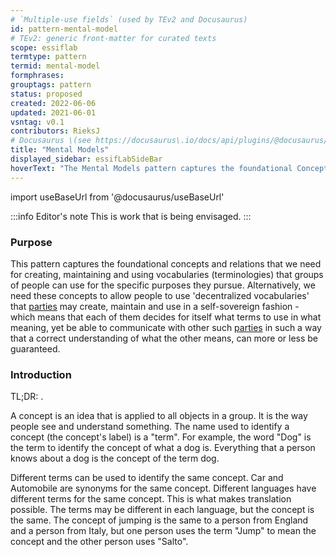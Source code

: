 ```yaml
---
# `Multiple-use fields` (used by TEv2 and Docusaurus)
id: pattern-mental-model
# TEv2: generic front-matter for curated texts
scope: essiflab
termtype: pattern
termid: mental-model
formphrases:
grouptags: pattern
status: proposed
created: 2022-06-06
updated: 2021-06-01
vsntag: v0.1
contributors: RieksJ
# Docusaurus \(see https://docusaurus\.io/docs/api/plugins/@docusaurus/plugin-content-docs#markdown-front-matter\):
title: "Mental Models"
displayed_sidebar: essifLabSideBar
hoverText: "The Mental Models pattern captures the foundational Concepts and relations that we need for creating, maintaining and using  (decentralized) Vocabularies (Terminologies) that groups of people can use for the specific purposes they pursue."
---
```


import useBaseUrl from '@docusaurus/useBaseUrl'

:::info Editor's note
This is work that is being envisaged.
:::

### Purpose
<!--Concisely describe what can you do with the pattern that is (at least) harder if you didn't have it.-->
This pattern captures the foundational concepts and relations that we need for creating, maintaining and using  vocabularies (terminologies) that groups of people can use for the specific purposes they pursue. Alternatively, we need these concepts to allow people to use 'decentralized vocabularies' that [parties](@) may create, maintain and use in a self-sovereign fashion - which means that each of them decides for itself what terms to use in what meaning, yet be able to communicate with other such [parties](@) in such a way that a correct understanding of what the other means, can more or less be guaranteed.

### Introduction
<!--Gently introduce the pattern, by referring to real-world situations and using colloquial terms, so that when someone has read the text, (s)he knows what it is about, and is ready to delve into the specifics of the pattern-->
TL;DR: .

A concept is an idea that is applied to all objects in a group. It is the way people see and understand something. The name used to identify a concept (the concept's label) is a "term". For example, the word "Dog" is the term to identify the concept of what a dog is. Everything that a person knows about a dog is the concept of the term dog.

Different terms can be used to identify the same concept. Car and Automobile are synonyms for the same concept. Different languages have different terms for the same concept. This is what makes translation possible. The terms may be different in each language, but the concept is the same. The concept of jumping is the same to a person from England and a person from Italy, but one person uses the term "Jump" to mean the concept and the other person uses "Salto".
